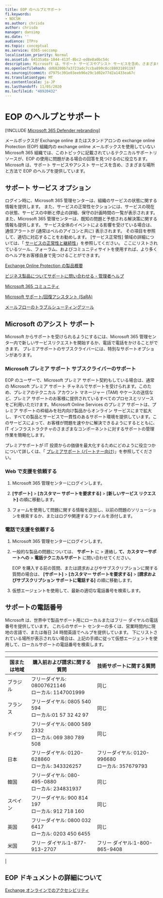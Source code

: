 ```yaml
---
title: EOP のヘルプとサポート
f1.keywords:
- NOCSH
ms.author: chrisda
author: chrisda
manager: dansimp
ms.date: ''
audience: ITPro
ms.topic: conceptual
ms.service: O365-seccomp
localization_priority: Normal
ms.assetid: 64535a0a-1044-413f-8bc2-ed8e8a0bc54c
description: Microsoft は、サポート サービスやアシスト サービスを含め、さまざまな場所と方法で EOP のヘルプを提供しています。
ms.openlocfilehash: dd68200b7a3723adc7ccba899c0cc88031891197
ms.sourcegitcommit: d7975c391e03eeb96e29c1d02e77d2a1433ea67c
ms.translationtype: MT
ms.contentlocale: ja-JP
ms.lasthandoff: 11/05/2020
ms.locfileid: "48920432"
---
```

# <a name="help-and-support-for-eop"></a>EOP のヘルプとサポート

[!INCLUDE [Microsoft 365 Defender rebranding](../includes/microsoft-defender-for-office.md)]


メールボックスが Exchange online またはスタンドアロンの exchange online Protection (EOP) 組織内の exchange online メールボックスを使用していない Microsoft 365 組織では、このトピックに記載されているテクニカルサポートリソースが、EOP の使用に問題がある場合の回答を見つけるのに役立ちます。 Microsoft は、サポート サービスやアシスト サービスを含め、さまざまな場所と方法で EOP のヘルプを提供しています。

## <a name="self-support-options"></a>サポート サービス オプション

ログイン時に、Microsoft 365 管理センターは、組織のサービスの状態に関する情報を提供します。 また、サービスの正常性セクションには、サービスの現在の状態、サービスの中断と停止の詳細、保守の計画時間の一覧が表示されます。 また、Microsoft 365 管理センターは、既知の問題と予想される解決策に関する情報も提供します。 サービス全体のイベントによる影響を受けている場合は、通信アラートが (通常はベルのアイコンと共に) 表示されます。 その項目を参照して、適切に対応することをお勧めします。 [サービス正常性] 領域の詳細については、「 [サービスの正常性と継続性](https://docs.microsoft.com/office365/servicedescriptions/office-365-platform-service-description/service-health-and-continuity)」を参照してください。 ここにリストされているツール、フォーラム、およびコミュニティサイトを使用すれば、より多くのヘルプをお客様自身で見つけることができます。

[Exchange Online Protection の製品概要](https://products.office.com/exchange/exchange-email-security-spam-protection)

[ビジネス製品についてサポートに問い合わせる - 管理者ヘルプ](https://docs.microsoft.com/microsoft-365/admin/contact-support-for-business-products)

[Microsoft 365 コミュニティ](https://techcommunity.microsoft.com/t5/Office-365/ct-p/Office365)

[Microsoft サポート/回復アシスタント (SaRA)](https://support.microsoft.com/office/e90bb691-c2a7-4697-a94f-88836856c72f)

[メールフローのトラブルシューティングツール](https://aka.ms/FixEmail)

## <a name="assisted-support-from-microsoft"></a>Microsoft のアシスト サポート

Microsoft からサポートを受けられるようにするには、Microsoft 365 管理センター内で新しいサービスリクエストを開始するか、電話で電話をかけることができます。 プレミアサポートのサブスクライバーには、特別なサポートオプションがあります。

### <a name="support-for-microsoft-premier-support-subscribers"></a>Microsoft プレミア サポート サブスクライバーのサポート

EOP のユーザーで、Microsoft プレミア サポート契約もしている場合は、通常の Microsoft プレミア サポート チャネルでサポートを受けられます。このため、プレミアのテクニカル アカウント マネージャー (TAM) やケースの送信など、プレミア サポートのお客様に提供されているすべてのプロセスとリソースをご利用いただけます。Microsoft Online Services のプレミア サポートは、プレミア サポートの枠組みを社内向け製品からオンライン サービスにまで拡大し、すべての製品とサービスで一貫性のあるサポート環境を提供しています。このサービスによって、お客様が問題を速やかに解決できるようにするとともに、IT インフラストラクチャのさまざまなコンポーネントに対するサポートの管理作業を簡略化します。

プレミアサポートが IT 投資からの価値を最大化するためにどのように役立つかについて詳しくは、「 [プレミアサポート (パートナー向け](https://partner.microsoft.com/support/microsoft-services-premier-support))」を参照してください。

### <a name="ask-for-help-on-the-web"></a>Web で支援を依頼する

1. Microsoft 365 管理センターにログインします。

2. **[サポート]** \> **[カスタマー サポートを要求する]** \> **[新しいサービス リクエスト]** の順に移動します。

3. フォームを使用して問題に関する情報を追加し、以前の問題のソリューションを検索するか、またはログや関連するファイルを添付します。

### <a name="ask-for-help-on-the-telephone"></a>電話で支援を依頼する

1. Microsoft 365 管理センターにログインします。

2. 一般的な製品の問題については、 **サポート** に \> 連絡し **て、カスタマーサポートへの** \> **電話テクニカルサポート** に問い合わせてください。

   EOP を購入する前の質問、または請求およびやサブスクリプションに関する質問の場合は、 **[サポート]** \> **[カスタマー サポートを要求する]** \> **[請求およびサブスクリプション サポートに電話する]** の順に移動します。

3. 仮想エージェントを使用して、最新の適切な電話番号を検索します。

## <a name="support-telephone-numbers"></a>サポートの電話番号

Microsoft は、世界中で製品サポート用にローカルまたはフリー ダイヤルの電話番号を提供しています。 これらのサポート センターの多くは、営業時間内に現地の言語で、または毎日 24 時間英語でヘルプを提供しています。 下にリストされている場所が表示されない場合は、上記の手順に従って仮想エージェントを使用して、ローカルサポートの電話番号を検索します。

****

|国または地域|購入前および請求に関する質問|技術サポートに関する質問|
|---|---|---|
|ブラジル|フリーダイヤル: 08007621146 <br/> ローカル: 1147001999|同じ|
|フランス|フリーダイヤル: 0805 540 594 <br/> ローカル:01 57 32 42 97|同じ|
|ドイツ|フリーダイヤル: 0800 589 2332 <br/>  ローカル: 069 380 789 508|同じ|
|日本|フリーダイヤル: 0120-628860 <br/> ローカル: 343326257|フリーダイヤル: 0120-996680 <br/> ローカル: 357679793|
|韓国|フリーダイヤル: 080-495-0880 <br/> ローカル: 234831937|同じ|
|スペイン|フリーダイヤル: 900 814 197 <br/> ローカル: 912 718 160|同じ|
|英国|フリーダイヤル: 0800 032 6417 <br/> ローカル: 0203 450 6455|同じ|
|米国|フリー ダイヤル:1-877-913-2707|フリー ダイヤル:1-800-865-9408|
|

## <a name="for-more-information-about-eop-documentation"></a>EOP ドキュメントの詳細について

[Exchange オンラインでのアクセシビリティ](https://docs.microsoft.com/Exchange/accessibility/accessibility)
